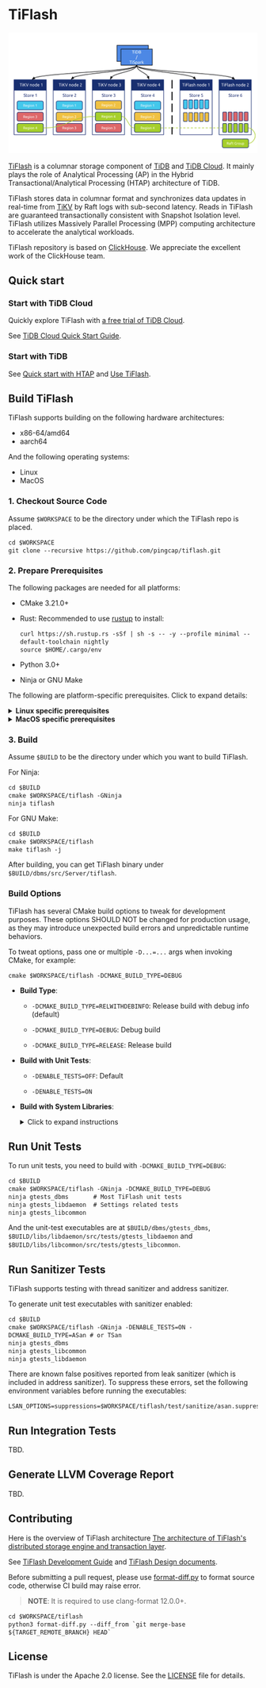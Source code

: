 # TiFlash

![tiflash-architecture](tiflash-architecture.png)

[TiFlash](https://docs.pingcap.com/tidb/stable/tiflash-overview) is a columnar storage component of [TiDB](https://docs.pingcap.com/tidb/stable) and [TiDB Cloud](https://en.pingcap.com/tidb-cloud/). It mainly plays the role of Analytical Processing (AP) in the Hybrid Transactional/Analytical Processing (HTAP) architecture of TiDB.

TiFlash stores data in columnar format and synchronizes data updates in real-time from [TiKV](https://github.com/tikv/tikv) by Raft logs with sub-second latency. Reads in TiFlash are guaranteed transactionally consistent with Snapshot Isolation level. TiFlash utilizes Massively Parallel Processing (MPP) computing architecture to accelerate the analytical workloads.

TiFlash repository is based on [ClickHouse](https://github.com/ClickHouse/ClickHouse). We appreciate the excellent work of the ClickHouse team.

## Quick start

### Start with TiDB Cloud

Quickly explore TiFlash with [a free trial of TiDB Cloud](https://tidbcloud.com/signup).

See [TiDB Cloud Quick Start Guide](https://docs.pingcap.com/tidbcloud/tidb-cloud-quickstart).

### Start with TiDB

See [Quick start with HTAP](https://docs.pingcap.com/tidb/stable/quick-start-with-htap) and [Use TiFlash](https://docs.pingcap.com/tidb/stable/use-tiflash).

## Build TiFlash

TiFlash supports building on the following hardware architectures:
* x86-64/amd64
* aarch64

And the following operating systems:
* Linux
* MacOS

### 1. Checkout Source Code

Assume `$WORKSPACE` to be the directory under which the TiFlash repo is placed.

```shell
cd $WORKSPACE
git clone --recursive https://github.com/pingcap/tiflash.git
```

### 2. Prepare Prerequisites

The following packages are needed for all platforms:

- CMake 3.21.0+

- Rust: Recommended to use [rustup](https://rustup.rs) to install:

  ```shell
  curl https://sh.rustup.rs -sSf | sh -s -- -y --profile minimal --default-toolchain nightly
  source $HOME/.cargo/env
  ```

- Python 3.0+

- Ninja or GNU Make

The following are platform-specific prerequisites. Click to expand details:
<details>
<summary><b>Linux specific prerequisites</b></summary>

  TiFlash can be built using either LLVM or GCC toolchain on Linux. LLVM toolchain is our official one for releasing.
  > But for GCC, only GCC 7.x is supported as far, and is not planned to be a long term support. So it may get broken some day, silently.

- LLVM 13.0.0+

  TiFlash compiles using full LLVM toolchain (`clang/compiler-rt/libc++/libc++abi`) by default. You can use a system-wise toolchain if `clang/compiler-rt/libc++/libc++abi` can be installed in your environment.

  Click sections below to see detailed instructions:


  <details>
  <summary><b>Set up LLVM via package managers in Debian/Ubuntu</b></summary>

  ```shell
  # add LLVM repo key
  wget -O - https://apt.llvm.org/llvm-snapshot.gpg.key|sudo apt-key add -

  # install LLVM packages, and can find more detailed instructions in https://apt.llvm.org/ when failed
  apt-get install clang-13 lldb-13 lld-13 clang-tools-13 clang-13-doc libclang-common-13-dev libclang-13-dev libclang1-13 clang-format-13 clangd-13 clang-tidy-13 libc++-13-dev libc++abi-13-dev libomp-13-dev llvm-13-dev libfuzzer-13-dev

  # install other dependencies
  apt-get install lcov cmake ninja-build libssl-dev zlib1g-dev libcurl4-openssl-dev
  ```

  </details>

  <details>
  <summary><b>Set up LLVM via package managers in Archlinux</b></summary>

  ```shell
  # install compilers and dependencies
  sudo pacman -S clang libc++ libc++abi compiler-rt openmp lcov cmake ninja curl openssl zlib
  ```

  </details>

- GCC 7.x

  > **WARNING**: This support may not be maintained in the future.

  TiFlash compiles on GCC 7.x (no older, nor newer) only because it hasn't been broken. If you have GCC 7.x, you are probably fine, for now.

</details>

<details>
  <summary><b>MacOS specific prerequisites</b></summary>

- Apple Clang 12.0.0+
- OpenSSL 1.1

  ```shell
  brew install openssl@1.1
  ```

</details>

### 3. Build

Assume `$BUILD` to be the directory under which you want to build TiFlash.

For Ninja:

```shell
cd $BUILD
cmake $WORKSPACE/tiflash -GNinja
ninja tiflash
```

For GNU Make:

```shell
cd $BUILD
cmake $WORKSPACE/tiflash
make tiflash -j
```

After building, you can get TiFlash binary under `$BUILD/dbms/src/Server/tiflash`.

### Build Options

TiFlash has several CMake build options to tweak for development purposes. These options SHOULD NOT be changed for production usage, as they may introduce unexpected build errors and unpredictable runtime behaviors.

To tweat options, pass one or multiple `-D...=...` args when invoking CMake, for example:

```shell
cmake $WORKSPACE/tiflash -DCMAKE_BUILD_TYPE=DEBUG
```

- **Build Type**:

  - `-DCMAKE_BUILD_TYPE=RELWITHDEBINFO`: Release build with debug info (default)

  - `-DCMAKE_BUILD_TYPE=DEBUG`: Debug build

  - `-DCMAKE_BUILD_TYPE=RELEASE`: Release build

- **Build with Unit Tests**:

  - `-DENABLE_TESTS=OFF`: Default

  - `-DENABLE_TESTS=ON`

- **Build with System Libraries**:

  <details>
  <summary>Click to expand instructions</summary>

  For local development, it is sometimes handy to use pre-installed third-party libraries in the system, rather than to compile them from sources of the bundled (internal) submodules.

  Options are supplied to control whether to use internal third-party libraries (bundled in TiFlash) or to try using the pre-installed system ones.

  > **WARNING**: It is NOT guaranteed that TiFlash would still build if any of the system libraries are used.
  > Build errors are very likely to happen, almost all the time.

  You can view these options along with their descriptions by running:

  ```shell
  cd $BUILD
  cmake -LH | grep "USE_INTERNAL" -A3
  ```

  All of these options are default as `ON`, as the names tell, using the internal libraries and build from sources.

  There is another option to append extra paths for CMake to find system libraries:

  - `PREBUILT_LIBS_ROOT`: Default as empty, can be specified with multiple values, seperated by `;`

  Specifically, for [TiFlash proxy](https://github.com/pingcap/tidb-engine-ext):

  - `USE_INTERNAL_TIFLASH_PROXY=TRUE` (default) / `FALSE`

    One may want to use external TiFlash proxy, e.g., if he is developing TiFlash proxy together with TiFlash, assume `$TIFLASH_PROXY_REPO` to be the path to the external TiFlash proxy repo

    Usually need to be combined with `PREBUILT_LIBS_ROOT=$TIFLASH_PROXY_REPO`, and `$TIFLASH_PROXY_REPO` should have the following directory structure:

    - Header files are under directory `$TIFLASH_PROXY_REPO/raftstore-proxy/ffi/src`

    - Built library is under directory `$TIFLASH_PROXY_REPO/target/release`

  </details>

## Run Unit Tests

To run unit tests, you need to build with `-DCMAKE_BUILD_TYPE=DEBUG`:

```shell
cd $BUILD
cmake $WORKSPACE/tiflash -GNinja -DCMAKE_BUILD_TYPE=DEBUG
ninja gtests_dbms       # Most TiFlash unit tests
ninja gtests_libdaemon  # Settings related tests
ninja gtests_libcommon
```

And the unit-test executables are at `$BUILD/dbms/gtests_dbms`, `$BUILD/libs/libdaemon/src/tests/gtests_libdaemon` and `$BUILD/libs/libcommon/src/tests/gtests_libcommon`.

## Run Sanitizer Tests

TiFlash supports testing with thread sanitizer and address sanitizer.

To generate unit test executables with sanitizer enabled:

```shell
cd $BUILD
cmake $WORKSPACE/tiflash -GNinja -DENABLE_TESTS=ON -DCMAKE_BUILD_TYPE=ASan # or TSan
ninja gtests_dbms
ninja gtests_libcommon
ninja gtests_libdaemon
```

There are known false positives reported from leak sanitizer (which is included in address sanitizer). To suppress these errors, set the following environment variables before running the executables:

```
LSAN_OPTIONS=suppressions=$WORKSPACE/tiflash/test/sanitize/asan.suppression
```

## Run Integration Tests

TBD.

## Generate LLVM Coverage Report

TBD.

## Contributing

Here is the overview of TiFlash architecture [The architecture of TiFlash's distributed storage engine and transaction layer](/docs/design/0000-00-00-architecture-of-distributed-storage-and-transaction.md).

See [TiFlash Development Guide](/docs/DEVELOPMENT.md) and [TiFlash Design documents](/docs/design).

Before submitting a pull request, please use [format-diff.py](format-diff.py) to format source code, otherwise CI build may raise error.

> **NOTE**: It is required to use clang-format 12.0.0+.

```shell
cd $WORKSPACE/tiflash
python3 format-diff.py --diff_from `git merge-base ${TARGET_REMOTE_BRANCH} HEAD`
```

## License

TiFlash is under the Apache 2.0 license. See the [LICENSE](./LICENSE) file for details.
